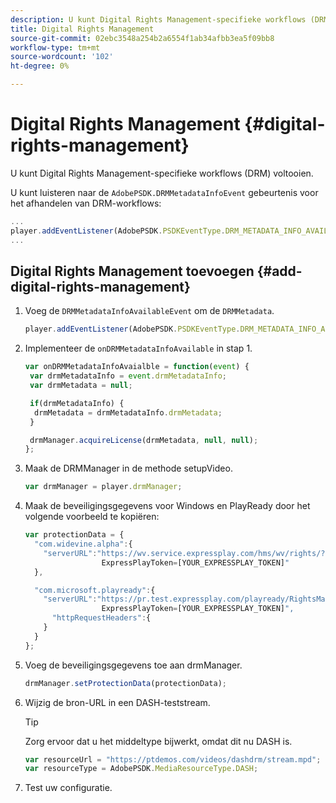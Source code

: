 ```yaml
---
description: U kunt Digital Rights Management-specifieke workflows (DRM) voltooien.
title: Digital Rights Management
source-git-commit: 02ebc3548a254b2a6554f1ab34afbb3ea5f09bb8
workflow-type: tm+mt
source-wordcount: '102'
ht-degree: 0%

---
```


# Digital Rights Management {#digital-rights-management}

U kunt Digital Rights Management-specifieke workflows (DRM) voltooien.

U kunt luisteren naar de `AdobePSDK.DRMMetadataInfoEvent` gebeurtenis voor het afhandelen van DRM-workflows:

```js
... 
player.addEventListener(AdobePSDK.PSDKEventType.DRM_METADATA_INFO_AVAILABLE, onDRMMetadataInfoAvailable);
...
```

## Digital Rights Management toevoegen {#add-digital-rights-management}

1. Voeg de `DRMMetadataInfoAvailableEvent` om de `DRMMetadata`.

   ```js
   player.addEventListener(AdobePSDK.PSDKEventType.DRM_METADATA_INFO_AVAILABLE, onDRMMetadataInfoAvaialble);
   ```

1. Implementeer de `onDRMMetadataInfoAvailable` in stap 1.

   ```js
   var onDRMMetadataInfoAvaialble = function(event) { 
    var drmMetadataInfo = event.drmMetadataInfo; 
    var drmMetadata = null; 
   
    if(drmMetadataInfo) { 
     drmMetadata = drmMetadataInfo.drmMetadata; 
    } 
   
    drmManager.acquireLicense(drmMetadata, null, null); 
   };
   ```

1. Maak de DRMManager in de methode setupVideo.

   ```js
   var drmManager = player.drmManager;
   ```

1. Maak de beveiligingsgegevens voor Windows en PlayReady door het volgende voorbeeld te kopiëren:

   ```js
   var protectionData = { 
     "com.widevine.alpha":{ 
       "serverURL":"https://wv.service.expressplay.com/hms/wv/rights/? 
                    ExpressPlayToken=[YOUR_EXPRESSPLAY_TOKEN]"  
     }, 
   
     "com.microsoft.playready":{ 
       "serverURL":"https://pr.test.expressplay.com/playready/RightsManager.asmx? 
                    ExpressPlayToken=[YOUR_EXPRESSPLAY_TOKEN]", 
         "httpRequestHeaders":{ 
       } 
     } 
   };
   ```

1. Voeg de beveiligingsgegevens toe aan drmManager.

   ```js
   drmManager.setProtectionData(protectionData);
   ```

1. Wijzig de bron-URL in een DASH-teststream.

   >[!TIP]
   >
   >Zorg ervoor dat u het middeltype bijwerkt, omdat dit nu DASH is.

   ```js
   var resourceUrl = "https://ptdemos.com/videos/dashdrm/stream.mpd"; 
   var resourceType = AdobePSDK.MediaResourceType.DASH;
   ```

1. Test uw configuratie.
